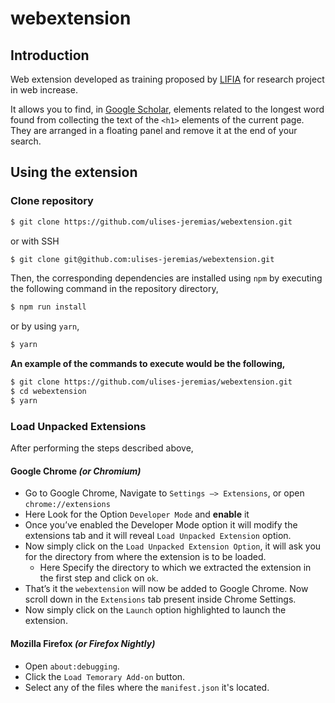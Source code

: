 # webextension

## Introduction

Web extension developed as training proposed by [LIFIA](http://www.lifia.info.unlp.edu.ar) for research project in web increase.

It allows you to find, in [Google Scholar](https://scholar.google.com/), elements related to the longest word found from collecting the text of the `<h1>` elements of the current page. They are arranged in a floating panel and remove it at the end of your search.

## Using the extension

### Clone repository

```bash
$ git clone https://github.com/ulises-jeremias/webextension.git
```

or with SSH

```bash
$ git clone git@github.com:ulises-jeremias/webextension.git
```

Then, the corresponding dependencies are installed using `npm` by executing the
following command in the repository directory,

```bash
$ npm run install
```

or by using `yarn`,

```bash
$ yarn
```

**An example of the commands to execute would be the following,**

```bash
$ git clone https://github.com/ulises-jeremias/webextension.git
$ cd webextension
$ yarn
```

### Load Unpacked Extensions

After performing the steps described above,

#### Google Chrome _(or Chromium)_

-   Go to Google Chrome, Navigate to `Settings –> Extensions`, or open `chrome://extensions`
-   Here Look for the Option `Developer Mode` and **enable** it
-   Once you’ve enabled the Developer Mode option it will modify the extensions
    tab and  it will reveal `Load Unpacked Extension` option.
-   Now simply click on the `Load Unpacked Extension Option`, it will ask you
    for the directory from where the extension is to be loaded.
    -   Here Specify the directory to which we extracted the extension in the
        first step and click on `ok`.
-   That’s it the `webextension` will now be added to Google Chrome.
    Now scroll down in the `Extensions` tab present inside Chrome Settings.
-   Now simply click on the `Launch` option highlighted to launch the extension.

#### Mozilla Firefox _(or Firefox Nightly)_

-   Open `about:debugging`.
-   Click the `Load Temorary Add-on` button.
-   Select any of the files where the `manifest.json` it's located.
